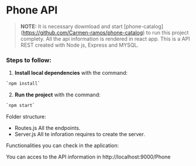 # Phone API

> **NOTE:**
> It is necessary dowmload and start [phone-catalog] (https://github.com/Carmen-ramos/phone-catalog) to run this project complety. All the api information is rendered in react app.
> This is a API REST created with Node js, Express and MYSQL.

### Steps to follow:

1. **Install local dependencies** with the command:

```bash
`npm install`
```

2. **Run the project** with the command:

```bash
`npm start`
```

Folder structure:

- Routes.js All the endpoints.
- Server.js All te inforation requires to create the server.

Functionalities you can check in the aplication:

You can acces to the API information in http://localhost:9000/Phone
